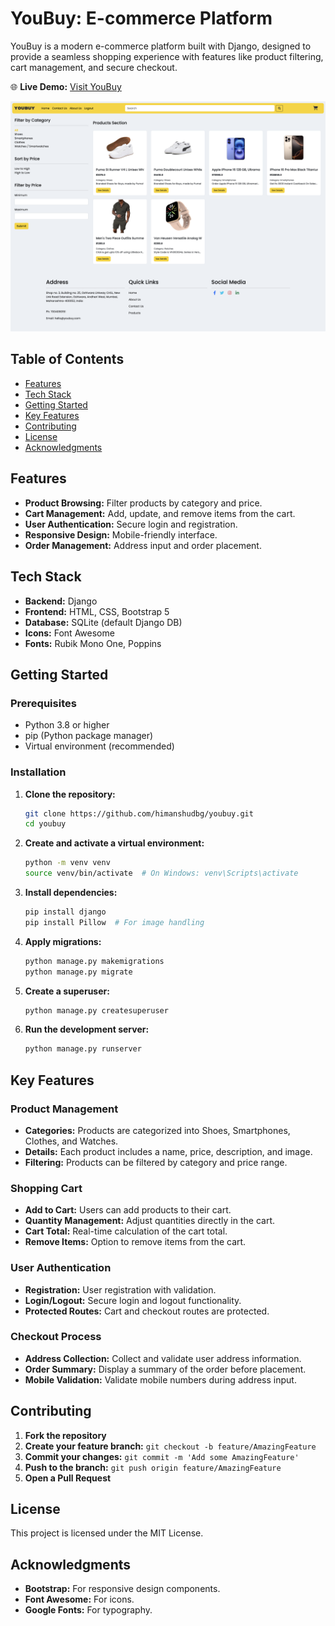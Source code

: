 # YouBuy: E-commerce Platform

YouBuy is a modern e-commerce platform built with Django, designed to provide a seamless shopping experience with features like product filtering, cart management, and secure checkout.

🌐 **Live Demo:** [Visit YouBuy](https://modern-natalya-himanshu28-c3470a82.koyeb.app)

![YouBuy E-commerce Platform](youbuy/static/images/image.png)

## Table of Contents

- [Features](#features)
- [Tech Stack](#tech-stack)
- [Getting Started](#getting-started)
- [Key Features](#key-features-explained)
- [Contributing](#contributing)
- [License](#license)
- [Acknowledgments](#acknowledgments)

## Features

- **Product Browsing:** Filter products by category and price.
- **Cart Management:** Add, update, and remove items from the cart.
- **User Authentication:** Secure login and registration.
- **Responsive Design:** Mobile-friendly interface.
- **Order Management:** Address input and order placement.

## Tech Stack

- **Backend:** Django
- **Frontend:** HTML, CSS, Bootstrap 5
- **Database:** SQLite (default Django DB)
- **Icons:** Font Awesome
- **Fonts:** Rubik Mono One, Poppins

## Getting Started

### Prerequisites

- Python 3.8 or higher
- pip (Python package manager)
- Virtual environment (recommended)

### Installation

1. **Clone the repository:**

   ```bash
   git clone https://github.com/himanshudbg/youbuy.git
   cd youbuy
   ```

2. **Create and activate a virtual environment:**

   ```bash
   python -m venv venv
   source venv/bin/activate  # On Windows: venv\Scripts\activate
   ```

3. **Install dependencies:**

   ```bash
   pip install django
   pip install Pillow  # For image handling
   ```

4. **Apply migrations:**

   ```bash
   python manage.py makemigrations
   python manage.py migrate
   ```

5. **Create a superuser:**

   ```bash
   python manage.py createsuperuser
   ```

6. **Run the development server:**

   ```bash
   python manage.py runserver
   ```

## Key Features

### Product Management

- **Categories:** Products are categorized into Shoes, Smartphones, Clothes, and Watches.
- **Details:** Each product includes a name, price, description, and image.
- **Filtering:** Products can be filtered by category and price range.

### Shopping Cart

- **Add to Cart:** Users can add products to their cart.
- **Quantity Management:** Adjust quantities directly in the cart.
- **Cart Total:** Real-time calculation of the cart total.
- **Remove Items:** Option to remove items from the cart.

### User Authentication

- **Registration:** User registration with validation.
- **Login/Logout:** Secure login and logout functionality.
- **Protected Routes:** Cart and checkout routes are protected.

### Checkout Process

- **Address Collection:** Collect and validate user address information.
- **Order Summary:** Display a summary of the order before placement.
- **Mobile Validation:** Validate mobile numbers during address input.

## Contributing

1. **Fork the repository**
2. **Create your feature branch:** `git checkout -b feature/AmazingFeature`
3. **Commit your changes:** `git commit -m 'Add some AmazingFeature'`
4. **Push to the branch:** `git push origin feature/AmazingFeature`
5. **Open a Pull Request**

## License

This project is licensed under the MIT License.

## Acknowledgments

- **Bootstrap:** For responsive design components.
- **Font Awesome:** For icons.
- **Google Fonts:** For typography.
